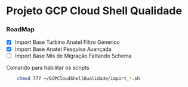 # Projeto GCP Cloud Shell Qualidade

### RoadMap

- [x] Import Base Turbina Anatel Filtro Generico
- [x] Import Base Anatel Pesquisa Avançada
- [ ] Import Base Mis de Migração Faltando Schema

Comando para habilitar os scripts
```bash
    chmod 777 ~/GCPCloudShellQualidade/import_*.sh
```